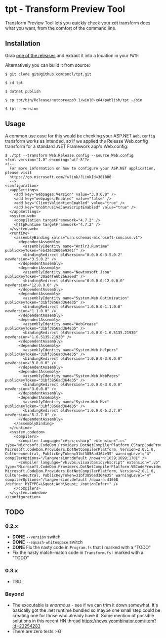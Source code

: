 # tpt - Transform Preview Tool

Transform Preview Tool lets you quickly check your xdt transform does what you want, from the comfort of the command line.

## Installation

Grab [one of the releases](https://github.com/smcl/tpt/releases) and extract it into a location in your `PATH`

Alternatively you can build it from source:

``` 
$ git clone git@github.com:smcl/tpt.git

$ cd tpt

$ dotnet publish 

$ cp tpt/bin/Release/netcoreapp3.1/win10-x64/publish/tpt ~/bin

$ tpt --version
```

## Usage

A common use case for this would be checking your ASP.NET `Web.config` transform works as intended, so if we applied the Release Web.config transform for a standard .NET Framework app's Web.config:

```
$ ./tpt --transform Web.Release.config --source Web.config
<?xml version="1.0" encoding="utf-8"?>
<!--
  For more information on how to configure your ASP.NET application, please visit
  https://go.microsoft.com/fwlink/?LinkId=301880
  -->
<configuration>
  <appSettings>
    <add key="webpages:Version" value="3.0.0.0" />
    <add key="webpages:Enabled" value="false" />
    <add key="ClientValidationEnabled" value="true" />
    <add key="UnobtrusiveJavaScriptEnabled" value="true" />
  </appSettings>
  <system.web>
    <compilation targetFramework="4.7.2" />
    <httpRuntime targetFramework="4.7.2" />
  </system.web>
  <runtime>
    <assemblyBinding xmlns="urn:schemas-microsoft-com:asm.v1">
      <dependentAssembly>
        <assemblyIdentity name="Antlr3.Runtime" publicKeyToken="eb42632606e9261f" />
        <bindingRedirect oldVersion="0.0.0.0-3.5.0.2" newVersion="3.5.0.2" />
      </dependentAssembly>
      <dependentAssembly>
        <assemblyIdentity name="Newtonsoft.Json" publicKeyToken="30ad4fe6b2a6aeed" />
        <bindingRedirect oldVersion="0.0.0.0-12.0.0.0" newVersion="12.0.0.0" />
      </dependentAssembly>
      <dependentAssembly>
        <assemblyIdentity name="System.Web.Optimization" publicKeyToken="31bf3856ad364e35" />
        <bindingRedirect oldVersion="1.0.0.0-1.1.0.0" newVersion="1.1.0.0" />
      </dependentAssembly>
      <dependentAssembly>
        <assemblyIdentity name="WebGrease" publicKeyToken="31bf3856ad364e35" />
        <bindingRedirect oldVersion="1.0.0.0-1.6.5135.21930" newVersion="1.6.5135.21930" />
      </dependentAssembly>
      <dependentAssembly>
        <assemblyIdentity name="System.Web.Helpers" publicKeyToken="31bf3856ad364e35" />
        <bindingRedirect oldVersion="1.0.0.0-3.0.0.0" newVersion="3.0.0.0" />
      </dependentAssembly>
      <dependentAssembly>
        <assemblyIdentity name="System.Web.WebPages" publicKeyToken="31bf3856ad364e35" />
        <bindingRedirect oldVersion="1.0.0.0-3.0.0.0" newVersion="3.0.0.0" />
      </dependentAssembly>
      <dependentAssembly>
        <assemblyIdentity name="System.Web.Mvc" publicKeyToken="31bf3856ad364e35" />
        <bindingRedirect oldVersion="1.0.0.0-5.2.7.0" newVersion="5.2.7.0" />
      </dependentAssembly>
    </assemblyBinding>
  </runtime>
  <system.codedom>
    <compilers>
      <compiler language="c#;cs;csharp" extension=".cs" type="Microsoft.CodeDom.Providers.DotNetCompilerPlatform.CSharpCodeProvider, Microsoft.CodeDom.Providers.DotNetCompilerPlatform, Version=2.0.1.0, Culture=neutral, PublicKeyToken=31bf3856ad364e35" warningLevel="4" compilerOptions="/langversion:default /nowarn:1659;1699;1701" />
      <compiler language="vb;vbs;visualbasic;vbscript" extension=".vb" type="Microsoft.CodeDom.Providers.DotNetCompilerPlatform.VBCodeProvider, Microsoft.CodeDom.Providers.DotNetCompilerPlatform, Version=2.0.1.0, Culture=neutral, PublicKeyToken=31bf3856ad364e35" warningLevel="4" compilerOptions="/langversion:default /nowarn:41008 /define:_MYTYPE=\&quot;Web\&quot; /optionInfer+" />
    </compilers>
  </system.codedom>
</configuration>
```

## TODO

### 0.2.x

* **DONE** `--version` switch
* **DONE** `--squash-whitespace` switch
* **DONE** Fix the nasty code in `Program.fs` that I marked with a "TODO"
* Fix the nasty match-match code in `Transform.fs` I marked with a "TODO"

### 0.3.x

* TBD

### Beyond

* The executable is _enormous_ - see if we can trim it down somewhat. It's basically got the .net runtime bundled so maybe one small step could be creating one for those who already have it. Some mention of possible solutions in this recent HN thread https://news.ycombinator.com/item?id=23254283
* There are zero tests :-O
